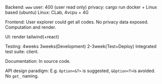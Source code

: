 Backend:
`www` user: 400 (user read only) privacy: cargo run
docker + Linux based (ubuntu)
Linux: CLab, 4vcpu + 4G

Frontend:
User explorer could get all codes.
No privacy data exposed.
Computation and render.

UI:
render tailwind(+react)

Testing:
4weeks 3weeks(Development) 2-3week(Test+Deploy)
Integrated test suite: client.

Documentation:
In source code.

API design paradigm:
E.g. `Option<&T>` is suggested, `&Option<T>`is avoided. No `get_` naming.

